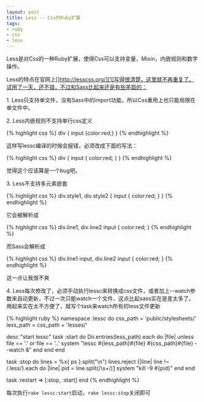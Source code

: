 ```yaml
---
layout: post
title: Less -- Css的Ruby扩展
tags:
- ruby
- css
- less
---
```

Less是对Css的一种Ruby扩展，使得Css可以支持变量，Mixin，内嵌规则和数字操作。

Less的特点在官网上[]http://lesscss.org/][1]写得很清楚，这里就不再重复了。试用了一天，还不错，不过和Sass比起来还是有些差距的：

1\. Less只支持单文件，没有Sass中的import功能，所以Css重用上也只能局限在单文件中。

2\. Less内嵌规则不支持单行css定义

{% highlight css %}
div {
  input {color:red;}
}
{% endhighlight %}

这样写lessc编译的时候会报错，必须改成下面的写法：

{% highlight css %}
div {
  input {
    color:red;
  }
}
{% endhighlight %}

觉得这个应该算是一个bug吧。

3\. Less不支持多元素嵌套

{% highlight css %}
div.style1, div.style2 {
  input {
    color:red;
  }
}
{% endhighlight %}

它会被解析成

{% highlight css %}
div.line1, div.line2 input {
  color:red;
}
{% endhighlight %}

而Sass会解析成

{% highlight css %}
div.line1 input, div.line2 input {
  color:red;
}
{% endhighlight %}

这一点让我很不爽

4\. Less每次修改了，必须手动执行lessc来转换成css文件，或者加上--watch参数来自动更新，不过一次只能watch一个文件，这点比起sass实在是差太多了。用起来实在太不方便了，就写个task来watch所有的less文件更新

{% highlight ruby %}
namespace :lessc do
  css_path = 'public/stylesheets/'
  less_path = css_path + 'lesses/'

  desc "start lessc"
  task :start do
    Dir.entries(less_path).each do |file|
      unless file == '.' or file == '..'
        system "lessc #{less_path}#{file} #{css_path}#{file} --watch &"
      end
    end
  end

  task :stop do
    lines = %x{ ps }.split("\n")
    lines.reject {|line| line !~ /\.less/}.each do |line|
      pid = line.split(/\s+/)[1]
      system "kill -9 #{pid}"
    end
  end

  task :restart => [:stop, :start]
end
{% endhighlight %}

每次执行`rake lessc:start`启动，`rake lessc:stop`关闭即可


  [1]: http://lesscss.org/

